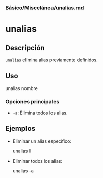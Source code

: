 ### **Básico/Miscelánea/unalias.md**

# unalias

## Descripción

`unalias` elimina alias previamente definidos.

## Uso

unalias nombre

### Opciones principales

- `-a`: Elimina todos los alias.

## Ejemplos

- Eliminar un alias específico:

  unalias ll

- Eliminar todos los alias:

  unalias -a
